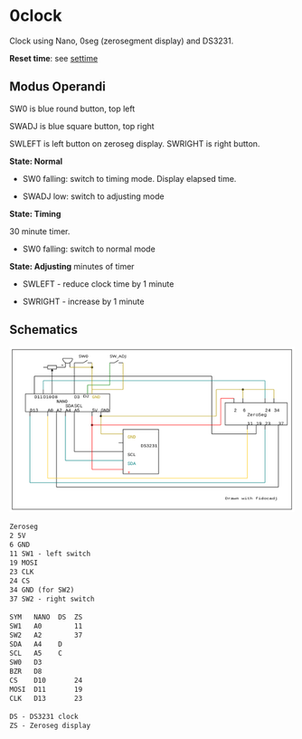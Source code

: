 # 0clock

Clock using Nano, 0seg (zerosegment display) and DS3231.

**Reset time**: see [settime](settime)

## Modus Operandi

SW0 is blue round button, top left

SWADJ is blue square button, top right

SWLEFT is left button on zeroseg display. SWRIGHT is right button.


**State: Normal**

* SW0 falling: switch to timing mode. Display elapsed time.

* SWADJ low: switch to adjusting mode


**State: Timing**

30 minute timer. 

* SW0 falling: switch to normal mode

**State: Adjusting** minutes of timer

* SWLEFT - reduce clock time by 1 minute

* SWRIGHT - increase by 1 minute


## Schematics

<img src="0clock-3/schematics-3.svg" width="600">

```
Zeroseg
2 5V
6 GND
11 SW1 - left switch
19 MOSI
23 CLK
24 CS
34 GND (for SW2)
37 SW2 - right switch

SYM   NANO  DS  ZS
SW1   A0        11
SW2   A2        37
SDA   A4    D
SCL   A5    C
SW0   D3 
BZR   D8 
CS    D10       24
MOSI  D11       19
CLK   D13       23

DS - DS3231 clock
ZS - Zeroseg display
```
